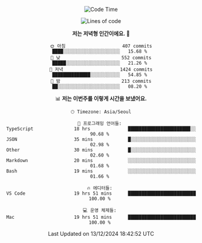 <div align='center'>
 
<!--START_SECTION:waka-->
![Code Time](http://img.shields.io/badge/Code%20Time-4%2C029%20hrs-blue)

![Lines of code](https://img.shields.io/badge/%EC%A0%80%EB%8A%94%20%EC%97%AC%ED%83%9C%EA%B9%8C%EC%A7%80%20-1.5%20million%20%EC%A4%84%EC%9D%98%20%EC%BD%94%EB%93%9C%EB%A5%BC%20%EC%9E%91%EC%84%B1%ED%96%88%EC%96%B4%EC%9A%94.-blue)

**저는 저녁형 인간이에요. 🦉** 

```text
🌞 아침                     407 commits         ████░░░░░░░░░░░░░░░░░░░░░   15.68 % 
🌆 낮　                     552 commits         █████░░░░░░░░░░░░░░░░░░░░   21.26 % 
🌃 저녁                     1424 commits        ██████████████░░░░░░░░░░░   54.85 % 
🌙 밤　                     213 commits         ██░░░░░░░░░░░░░░░░░░░░░░░   08.20 % 
```


📊 **저는 이번주를 이렇게 시간을 보냈어요.** 

```text
🕑︎ Timezone: Asia/Seoul

💬 프로그래밍 언어들: 
TypeScript               18 hrs              ███████████████████████░░   90.68 % 
JSON                     35 mins             █░░░░░░░░░░░░░░░░░░░░░░░░   02.98 % 
Other                    30 mins             █░░░░░░░░░░░░░░░░░░░░░░░░   02.60 % 
Markdown                 20 mins             ░░░░░░░░░░░░░░░░░░░░░░░░░   01.68 % 
Bash                     19 mins             ░░░░░░░░░░░░░░░░░░░░░░░░░   01.66 % 

🔥 에디터들: 
VS Code                  19 hrs 51 mins      █████████████████████████   100.00 % 

💻 운영 체제들: 
Mac                      19 hrs 51 mins      █████████████████████████   100.00 % 
```


 Last Updated on 13/12/2024 18:42:52 UTC
<!--END_SECTION:waka-->
 </div>
<!---
Emewjin/Emewjin is a ✨ special ✨ repository because its `README.md` (this file) appears on your GitHub profile.
You can click the Preview link to take a look at your changes.
--->
